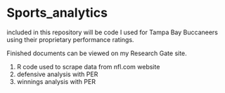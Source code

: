 # Sports_analytics

included in this repository will be code I used for Tampa Bay Buccaneers using their proprietary performance ratings.

Finished documents can be viewed on my Research Gate site.

1. R code used to scrape data from nfl.com website
2. defensive analysis with PER
3. winnings analysis with PER
